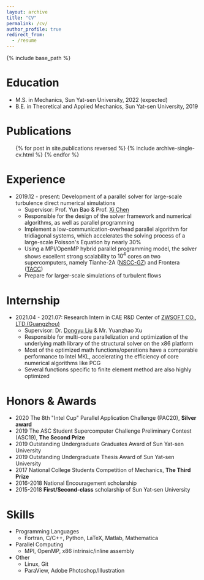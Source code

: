 ```yaml
---
layout: archive
title: "CV"
permalink: /cv/
author_profile: true
redirect_from:
  - /resume
---
```


{% include base_path %}

Education
======
* M.S. in Mechanics, Sun Yat-sen University, 2022 (expected)
* B.E. in Theoretical and Applied Mechanics, Sun Yat-sen University, 2019

Publications
======
  <ul>{% for post in site.publications reversed %}
    {% include archive-single-cv.html %}
  {% endfor %}</ul>

Experience
======
* 2019.12 - present: Development of a parallel solver for large-scale turbulence direct numerical simulations
  * Supervisor: Prof. Yun Bao & Prof. [Xi Chen](https://www.researchgate.net/profile/Xi-Chen-134)
  * Responsible for the design of the solver framework and numerical algorithms, as well as parallel programming
  * Implement a low-communication-overhead parallel algorithm for tridiagonal systems, which accelerates the solving process of a large-scale Poisson's Equation by nearly 30%
  * Using a MPI/OpenMP hybrid parallel programming model, the solver shows excellent strong scalability to $10^4$ cores on two supercomputers, namely Tianhe-2A ([NSCC-GZ](http://nscc-gz.cn/)) and Frontera ([TACC](https://www.tacc.utexas.edu/))
  * Prepare for larger-scale simulations of turbulent flows

Internship
======
* 2021.04 - 2021.07: Research Intern in CAE R&D Center of [ZWSOFT CO., LTD.(Guangzhou)](https://www.zwsoft.com/)
  * Supervisor: Dr. [Dongyu Liu](https://www.researchgate.net/profile/Dongyu-Liu-10) & Mr. Yuanzhao Xu
  * Responsible for multi-core parallelization and optimization of the underlying math library of the structural solver on the x86 platform
  * Most of the optimized math functions/operations have a comparable performance to Intel MKL, accelerating the efficiency of core numerical algorithms like PCG
  * Several functions specific to finite element method are also highly optimized
  
Honors & Awards
======
* 2020 The 8th "Intel Cup" Parallel Application Challenge (PAC20), **Silver award**
* 2019 The ASC Student Supercomputer Challenge Preliminary Contest (ASC19), **The Second Prize**
* 2019 Outstanding Undergraduate Graduates Award of Sun Yat-sen University
* 2019 Outstanding Undergraduate Thesis Award of Sun Yat-sen University
* 2017 National College Students Competition of Mechanics, **The Third Prize**
* 2016-2018 National Encouragement scholarship
* 2015-2018 **First/Second-class** scholarship of Sun Yat-sen University

Skills
======
* Programming Languages
  * Fortran, C/C++, Python, LaTeX, Matlab, Mathematica
* Parallel Computing
  * MPI, OpenMP, x86 intrinsic/inline assembly
* Other
  * Linux, Git
  * ParaView, Adobe Photoshop/Illustration
  
<!-- Talks
======
  <ul>{% for post in site.talks %}
    {% include archive-single-talk-cv.html %}
  {% endfor %}</ul>
  
Teaching
======
  <ul>{% for post in site.teaching %}
    {% include archive-single-cv.html %}
  {% endfor %}</ul>
  
Service and leadership
======
* Currently signed in to 43 different slack teams -->
